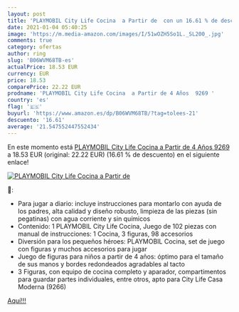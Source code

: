 ```yaml
---
layout: post
title: 'PLAYMOBIL City Life Cocina  a Partir de  con un 16.61 % de descuento'
date: 2021-01-04 05:40:25
image: 'https://m.media-amazon.com/images/I/51wOZH5So1L._SL200_.jpg'
comments: true
category: ofertas
author: ring
slug: 'B06WVM68TB-es'
actualPrice: 18.53 EUR
currency: EUR
price: 18.53
comparePrice: 22.22 EUR
prodname: 'PLAYMOBIL City Life Cocina  a Partir de 4 Años  9269 '
country: 'es'
flag: '🇪🇸'
buyurl: 'https://www.amazon.es/dp/B06WVM68TB/?tag=tolees-21'
descuento: '16.61'
average: '21.547552447552434'
---
```


En este momento está [PLAYMOBIL City Life Cocina  a Partir de 4 Años  9269 ](https://www.amazon.es/dp/B06WVM68TB/?tag=tolees-21) a 18.53 EUR (original: 22.22 EUR) (16.61 %  de descuento) en el siguiente enlace!

[![PLAYMOBIL City Life Cocina  a Partir de ](https://m.media-amazon.com/images/I/51wOZH5So1L._SL200_.jpg)](https://www.amazon.es/dp/B06WVM68TB/?tag=tolees-21)

🔎:

- Para jugar a diario: incluye instrucciones para montarlo con ayuda de los padres, alta calidad y diseño robusto, limpieza de las piezas (sin pegatinas) con agua corriente y sin químicos
- Contenido: 1 PLAYMOBIL City Life Cocina, Juego de 102 piezas con manual de instrucciones: 1 Cocina, 3 figuras, 98 accesorios
- Diversión para los pequeños héroes: PLAYMOBIL Cocina, set de juego con figuras y muchos accesorios para jugar
- Juego de figuras para niños a partir de 4 años: óptimo para el tamaño de sus manos y bordes redondeados agradables al tacto
- 3 Figuras, con equipo de cocina completo y aparador, compartimentos para guardar partes individuales, entre otros, apto para City Life Casa Moderna (9266)

[Aquí!!!](https://www.amazon.es/dp/B06WVM68TB/?tag=tolees-21)
